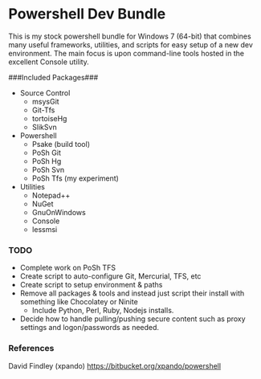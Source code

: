 ﻿Powershell Dev Bundle
=================

This is my stock powershell bundle for Windows 7 (64-bit) that combines many useful frameworks, utilities, and scripts for easy setup of a new dev environment.   The main focus is upon command-line tools hosted in the excellent Console utility.

###Included Packages###

- Source Control
	- msysGit
	- Git-Tfs
	- tortoiseHg
	- SlikSvn
- Powershell
	- Psake (build tool)
	- PoSh Git
	- PoSh Hg
	- PoSh Svn 
	- PoSh Tfs (my experiment)
- Utilities
	- Notepad++
	- NuGet
	- GnuOnWindows
	- Console
	- lessmsi

### TODO ###

- Complete work on PoSh TFS
- Create script to auto-configure Git, Mercurial, TFS, etc
- Create script to setup environment & paths
- Remove all packages & tools and instead just script their install with something like Chocolatey or Ninite
	- Include Python, Perl, Ruby, Nodejs installs.
- Decide how to handle pulling/pushing secure content such as proxy settings and logon/passwords as needed.
	
### References ###
David Findley (xpando) https://bitbucket.org/xpando/powershell
